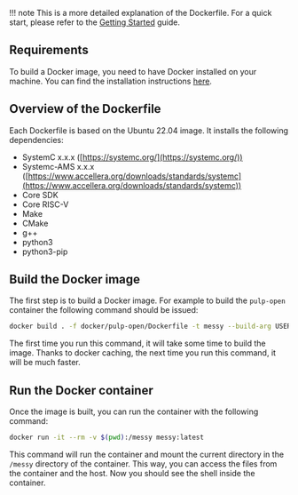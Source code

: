 !!! note
    This is a more detailed explanation of the Dockerfile. For a quick start, please refer to the [Getting Started](getting-started.md) guide.

## Requirements

To build a Docker image, you need to have Docker installed on your machine. You can find the installation instructions [here](https://docs.docker.com/engine/install/).

## Overview of the Dockerfile

Each Dockerfile is based on the Ubuntu 22.04 image. It installs the following dependencies:

- SystemC x.x.x ([https://systemc.org/](https://systemc.org/))
- Systemc-AMS x.x.x ([https://www.accellera.org/downloads/standards/systemc](https://www.accellera.org/downloads/standards/systemc))
- Core SDK
- Core RISC-V
- Make
- CMake
- g++
- python3
- python3-pip

## Build the Docker image

The first step is to build a Docker image. For example to build the `pulp-open` container the following command should be issued:

```bash
docker build . -f docker/pulp-open/Dockerfile -t messy --build-arg USER_ID=$(id -u ${USER}) --build-arg GROUP_ID=$(id -g ${USER})
```

The first time you run this command, it will take some time to build the image. Thanks to docker caching, the next time you run this command, it will be much faster.

## Run the Docker container

Once the image is built, you can run the container with the following command:

```bash
docker run -it --rm -v $(pwd):/messy messy:latest
```

This command will run the container and mount the current directory in the `/messy` directory of the container. This way, you can access the files from the container and the host. Now you should see the shell inside the container.
